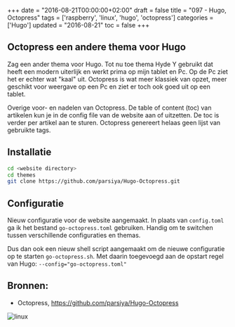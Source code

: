 +++
date = "2016-08-21T00:00:00+02:00"
draft = false
title = "097 - Hugo, Octopress"
tags = ['raspberry', 'linux', 'hugo', 'octopress']
categories = ['Hugo']
updated = "2016-08-21"
toc = false
+++

## Octopress een andere thema voor Hugo

Zag een ander thema voor Hugo. Tot nu toe thema Hyde Y gebruikt dat heeft een
modern uiterlijk en werkt prima op mijn tablet en Pc. Op de Pc ziet het er echter
wat "kaal" uit.
Octopress is wat meer klassiek van opzet, meer geschikt voor weergave op een Pc
en ziet er toch ook goed uit op een tablet. 

Overige voor- en nadelen van Octopress. 
De table of content (toc) van artikelen kun je in de config file van de website
aan of uitzetten. De toc is verder per artikel aan te sturen. 
Octopress genereert helaas geen lijst van gebruikte tags.


## Installatie

```bash
cd <website directory>
cd themes
git clone https://github.com/parsiya/Hugo-Octopress.git
```

## Configuratie
Nieuw configuratie voor de website aangemaakt. In plaats van `config.toml` ga ik
het bestand `go-octopress.toml` gebruiken. Handig om te switchen tussen
verschillende configuraties en themas. 

Dus dan ook een nieuw shell script aangemaakt om de nieuwe configuratie op te
starten `go-octopress.sh`. Met daarin toegevoegd aan de opstart regel van Hugo: 
`--config="go-octopress.toml"`


## Bronnen:

* Octopress, https://github.com/parsiya/Hugo-Octopress


![linux](/img/logo_linux.jpg)

